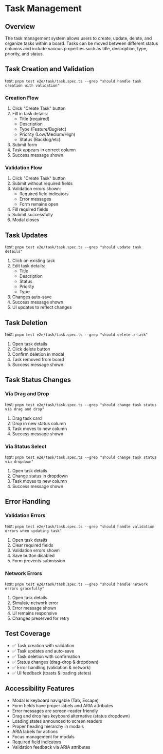 # Task Management

## Overview
The task management system allows users to create, update, delete, and organize tasks within a board. Tasks can be moved between different status columns and include various properties such as title, description, type, priority, and status.

## Task Creation and Validation
test: `pnpm test e2e/task/task.spec.ts --grep "should handle task creation with validation"`

### Creation Flow
1. Click "Create Task" button
2. Fill in task details:
   - Title (required)
   - Description
   - Type (Feature/Bug/etc)
   - Priority (Low/Medium/High)
   - Status (Backlog/etc)
3. Submit form
4. Task appears in correct column
5. Success message shown

### Validation Flow
1. Click "Create Task" button
2. Submit without required fields
3. Validation errors shown:
   - Required field indicators
   - Error messages
   - Form remains open
4. Fill required fields
5. Submit successfully
6. Modal closes

## Task Updates
test: `pnpm test e2e/task/task.spec.ts --grep "should update task details"`

1. Click on existing task
2. Edit task details:
   - Title
   - Description
   - Status
   - Priority
   - Type
3. Changes auto-save
4. Success message shown
5. UI updates to reflect changes

## Task Deletion
test: `pnpm test e2e/task/task.spec.ts --grep "should delete a task"`

1. Open task details
2. Click delete button
3. Confirm deletion in modal
4. Task removed from board
5. Success message shown

## Task Status Changes

### Via Drag and Drop
test: `pnpm test e2e/task/task.spec.ts --grep "should change task status via drag and drop"`

1. Drag task card
2. Drop in new status column
3. Task moves to new column
4. Success message shown

### Via Status Select
test: `pnpm test e2e/task/task.spec.ts --grep "should change task status via dropdown"`

1. Open task details
2. Change status in dropdown
3. Task moves to new column
4. Success message shown

## Error Handling

### Validation Errors
test: `pnpm test e2e/task/task.spec.ts --grep "should handle validation errors when updating task"`

1. Open task details
2. Clear required fields
3. Validation errors shown
4. Save button disabled
5. Form prevents submission

### Network Errors
test: `pnpm test e2e/task/task.spec.ts --grep "should handle network errors gracefully"`

1. Open task details
2. Simulate network error
3. Error message shown
4. UI remains responsive
5. Changes preserved for retry

## Test Coverage
- ✅ Task creation with validation
- ✅ Task updates and auto-save
- ✅ Task deletion with confirmation
- ✅ Status changes (drag-drop & dropdown)
- ✅ Error handling (validation & network)
- ✅ UI feedback (toasts & loading states)

## Accessibility Features
- Modal is keyboard navigable (Tab, Escape)
- Form fields have proper labels and ARIA attributes
- Error messages are screen-reader friendly
- Drag and drop has keyboard alternative (status dropdown)
- Loading states announced to screen readers
- Proper heading hierarchy in modals
- ARIA labels for actions
- Focus management for modals
- Required field indicators
- Validation feedback via ARIA attributes